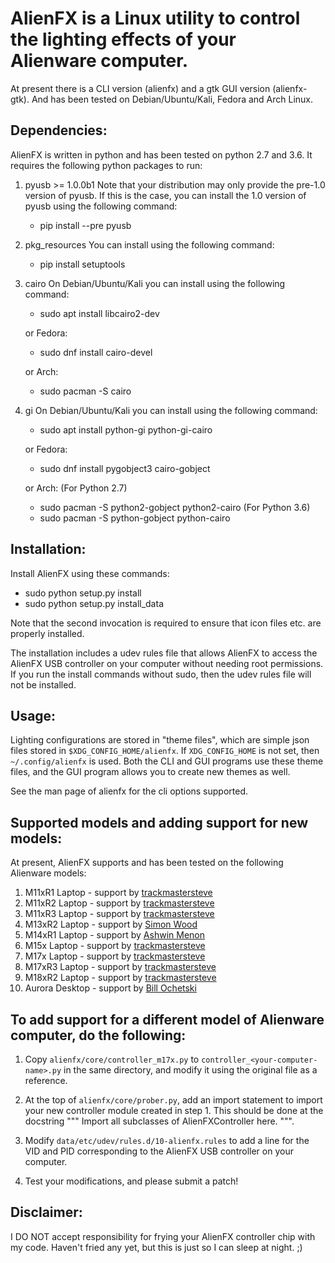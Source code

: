 
AlienFX is a Linux utility to control the lighting effects of your Alienware computer.
============
At present there is a CLI version (alienfx) and a gtk GUI version (alienfx-gtk). And 
has been tested on Debian/Ubuntu/Kali, Fedora and Arch Linux.

Dependencies:
------------

AlienFX is written in python and has been tested on python 2.7 and 3.6. It requires
the following python packages to run:

1. pyusb >= 1.0.0b1
   Note that your distribution may only provide the pre-1.0 version of pyusb. If
   this is the case, you can install the 1.0 version of pyusb using the 
   following command:
      - pip install --pre pyusb

2. pkg_resources
   You can install using the following command:
      - pip install setuptools

3. cairo
   On Debian/Ubuntu/Kali you can install using the following command:
      - sudo apt install libcairo2-dev

   or Fedora:
      - sudo dnf install cairo-devel
      
   or Arch:
      - sudo pacman -S cairo

4. gi
   On Debian/Ubuntu/Kali you can install using the following command:
      - sudo apt install python-gi python-gi-cairo
   
   or Fedora:
      - sudo dnf install pygobject3 cairo-gobject
      
   or Arch:
      (For Python 2.7)
      - sudo pacman -S python2-gobject python2-cairo
      (For Python 3.6)
      - sudo pacman -S python-gobject python-cairo

Installation:
------------

Install AlienFX using these commands:
  
  - sudo python setup.py install
  - sudo python setup.py install_data

Note that the second invocation is required to ensure that icon files etc. are
properly installed.

The installation includes a udev rules file that allows AlienFX to access the 
AlienFX USB controller on your computer without needing root permissions. If 
you run the install commands without sudo, then the udev rules file will not 
be installed. 

Usage:
-----

Lighting configurations are stored in "theme files", which are simple json
files stored in `$XDG_CONFIG_HOME/alienfx`. If `XDG_CONFIG_HOME` is not set, then
`~/.config/alienfx` is used. Both the CLI and GUI programs use these theme
files, and the GUI program allows you to create new themes as well.

See the man page of alienfx for the cli options supported.

Supported models and adding support for new models:
--------------------------------------------------

At present, AlienFX supports and has been tested on the following Alienware models:

1.  M11xR1   Laptop  -  support by [trackmastersteve](https://github.com/trackmastersteve)
2.  M11xR2   Laptop  -  support by [trackmastersteve](https://github.com/trackmastersteve)
3.  M11xR3   Laptop  -  support by [trackmastersteve](https://github.com/trackmastersteve)
4.  M13xR2   Laptop  -  support by [Simon Wood](https://github.com/mungewell)
5.  M14xR1   Laptop  -  support by [Ashwin Menon](https://github.com/ashwinm76)
6.  M15x     Laptop  -  support by [trackmastersteve](https://github.com/trackmastersteve)
7.  M17x     Laptop  -  support by [trackmastersteve](https://github.com/trackmastersteve)
8.  M17xR3   Laptop  -  support by [trackmastersteve](https://github.com/trackmastersteve)
9.  M18xR2   Laptop  -  support by [trackmastersteve](https://github.com/trackmastersteve)
10. Aurora   Desktop -  support by [Bill Ochetski](https://github.com/ochetski)

To add support for a different model of Alienware computer, do the following:
----------------------------------------------------------------------------

1. Copy `alienfx/core/controller_m17x.py` to `controller_<your-computer-name>.py`
   in the same directory, and modify it using the original file as a reference.

2. At the top of `alienfx/core/prober.py`, add an import statement to import your
   new controller module created in step 1. This should be done at the docstring
   """ Import all subclasses of AlienFXController here. """. 

3. Modify `data/etc/udev/rules.d/10-alienfx.rules` to add a line for the VID and 
   PID corresponding to the AlienFX USB controller on your computer.

4. Test your modifications, and please submit a patch!

Disclaimer:
----------

I DO NOT accept responsibility for frying your AlienFX controller chip with my code.
Haven't fried any yet, but this is just so I can sleep at night. ;)
